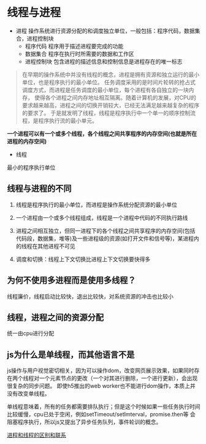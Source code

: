 
# 线程与进程

- 进程
操作系统进行资源分配的和调度独立单位，一般包括：程序代码，数据集合，进程控制块
  - 程序代码
  程序用于描述进程要完成的功能
  - 数据集合
  程序在执行时所需要的数据和工作区
  - 进程控制块
  包含进程的描述信息和控制信息是进程存在的唯一标志

>在早期的操作系统中并没有线程的概念，进程是拥有资源和独立运行的最小单位，也是程序执行的最小单位。
任务调度采用的是时间片轮转的抢占式调度方式，而进程是任务调度的最小单位，每个进程有各自独立的一块内存，
使得各个进程之间内存地址相互隔离。随着计算机的发展，对CPU的要求越来越高，进程之间的切换开销较大，已经无法满足越来越复杂的程序的要求了。
于是就发明了线程，线程是程序执行中一个单一的顺序控制流程，是程序执行流的最小单元。

**一个进程可以有一个或多个线程，各个线程之间共享程序的内存空间(也就是所在进程的内存空间)**

- 线程

最小的程序执行单位

## 线程与进程的不同

1. 线程是程序执行的最小单位，而进程是操作系统分配资源的最小单位

2. 一个进程由一个或多个线程组成，线程是一个进程中代码的不同执行路线

3. 进程之间相互独立，但同一进程下的各个线程之间共享程序的内存空间(包括代码段，数据集，堆等)及一些进程级的资源(如打开文件和信号等)，某进程内的线程在其他进程不可见

4. 调度和切换：线程上下文切换比进程上下文切换要快得多

## 为何不使用多进程而是使用多线程？

线程廉价，线程启动比较快，退出比较快，对系统资源的冲击也比较小

## 线程，进程之间的资源分配

统一由cpu进行分配

## js为什么是单线程，而其他语言不是

js操作与用户视觉密切相关，因为可以操作dom，改变网页展示效果，如果同时存在两个线程对一个元素节点的更改（一个对其进行删除，一个进行更新），会出现很复杂的同步问题。
即使h5推出的web worker也不能进行dom操作，本质上并没有改变单线程。

单线程意味着，所有的任务都需要排队执行；但是这个时候如果一些任务执行时间比较缓慢，cpu已处于空闲，例如setTimeout/setImterval，promise.then等
会阻塞程序执行，所以js又提出了异步任务队列，事件轮训的概念。


[进程和线程的区别和联系](https://blog.csdn.net/weixin_43258908/article/details/89417917?utm_medium=distribute.pc_relevant.none-task-blog-BlogCommendFromMachineLearnPai2-2.nonecase&depth_1-utm_source=distribute.pc_relevant.none-task-blog-BlogCommendFromMachineLearnPai2-2.nonecase)